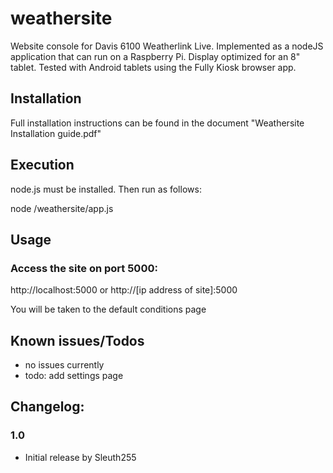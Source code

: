 
# weathersite

Website console for Davis 6100 Weatherlink Live.  Implemented as a nodeJS application that can run on a Raspberry Pi.  Display optimized for an 8" tablet.  Tested with Android tablets using the Fully Kiosk browser app. 




## Installation

Full installation instructions can be found in the document "Weathersite Installation guide.pdf"

## Execution

node.js must be installed.  Then run as follows:

node /weathersite/app.js


## Usage

### Access the site on port 5000:

http://localhost:5000
or
http://[ip address of site]:5000

You will be taken to the default conditions page


## Known issues/Todos
* no issues currently
* todo: add settings page
 

## Changelog:

### 1.0
* Initial release by Sleuth255
